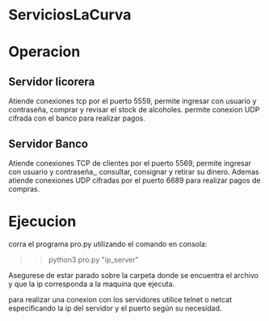 # ServiciosLaCurva

# Operacion

## Servidor licorera

Atiende conexiones tcp por el puerto 5559, permite ingresar con usuario y contraseña, comprar y revisar el stock de alcoholes.
permite conexion UDP cifrada con el banco para realizar pagos.

## Servidor Banco

Atiende conexiones TCP de clientes por el puerto 5569, permite ingresar con usuario y contraseña,, consultar, consignar y retirar su dinero.
Ademas atiende conexiones UDP cifradas por el puerto 6689 para realizar pagos de compras.

# Ejecucion

corra el programa pro.py utilizando el comando en consola:
>> python3 pro.py "ip_server"

Asegurese de estar parado sobre la carpeta donde se encuentra el archivo y que la ip corresponda a la maquina que ejecuta.

para realizar una conexion con los servidores utilice telnet o netcat especificando la ip del servidor y el puerto según su necesidad.
